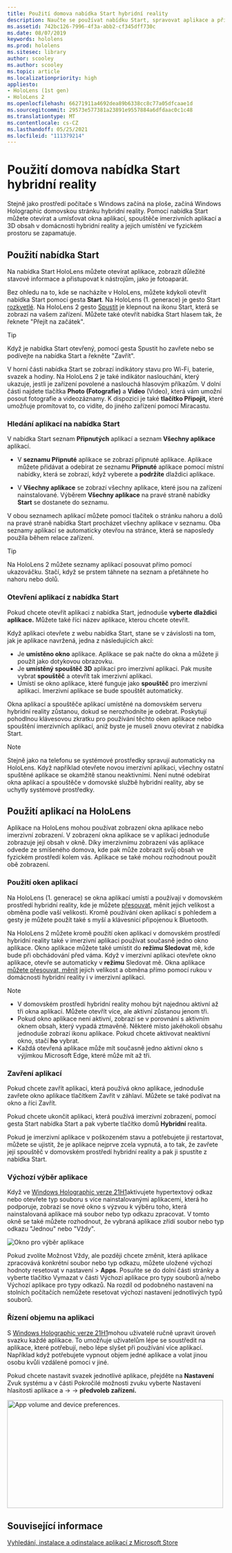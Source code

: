 ```yaml
---
title: Použití domova nabídka Start hybridní reality
description: Naučte se používat nabídku Start, spravovat aplikace a přistupovat k aplikacím a procházet domovskou stránku hybridní reality na zařízeních HoloLens.
ms.assetid: 742bc126-7996-4f3a-abb2-cf345dff730c
ms.date: 08/07/2019
keywords: hololens
ms.prod: hololens
ms.sitesec: library
author: scooley
ms.author: scooley
ms.topic: article
ms.localizationpriority: high
appliesto:
- HoloLens (1st gen)
- HoloLens 2
ms.openlocfilehash: 66271911a4692dea89b6338cc8c77a05dfcaae1d
ms.sourcegitcommit: 29573e577381a23891e9557884a6dfdaac0c1c48
ms.translationtype: MT
ms.contentlocale: cs-CZ
ms.lasthandoff: 05/25/2021
ms.locfileid: "111379214"
---
```

# <a name="use-the-start-menu-and-mixed-reality-home"></a>Použití domova nabídka Start hybridní reality

Stejně jako prostředí počítače s Windows začíná na ploše, začíná Windows Holographic domovskou stránku hybridní reality.  Pomocí nabídka Start můžete otevírat a umísťovat okna aplikací, spouštěče imerzivních aplikací a 3D obsah v domácnosti hybridní reality a jejich umístění ve fyzickém prostoru se zapamatuje.

## <a name="use-the-start-menu"></a>Použití nabídka Start

Na nabídka Start HoloLens můžete otevírat aplikace, zobrazit důležité stavové informace a přistupovat k nástrojům, jako je fotoaparát.

Bez ohledu na to, kde se nacházíte v HoloLens, můžete kdykoli otevřít nabídka Start pomocí gesta **Start**.  Na HoloLens (1. generace) je gesto Start [rozkvetlé](https://support.microsoft.com/help/12644/hololens-use-gestures). Na HoloLens 2 gesto [Spustit](hololens2-basic-usage.md#start-gesture) je klepnout na ikonu Start, která se zobrazí na vašem zařízení.  Můžete také otevřít nabídka Start hlasem tak, že řeknete "Přejít na začátek".

> [!TIP]
> Když je nabídka Start otevřený, pomocí gesta Spustit ho zavřete nebo se podívejte na nabídka Start a řekněte "Zavřít".

V horní části nabídka Start se zobrazí indikátory stavu pro Wi-Fi, baterie, svazek a hodiny. Na HoloLens 2 je také indikátor naslouchání, který ukazuje, jestli je zařízení povolené a naslouchá hlasovým příkazům. V dolní části najdete tlačítka **Photo (Fotografie)** a **Video** (Video), která vám umožní posout fotografie a videozáznamy.  K dispozici je také **tlačítko Připojit,** které umožňuje promítovat to, co vidíte, do jiného zařízení pomocí Miracastu.

### <a name="find-apps-on-start-menu"></a>Hledání aplikací na nabídka Start

V nabídka Start seznam **Připnutých** aplikací a seznam **Všechny aplikace** aplikací.

- V **seznamu Připnuté** aplikace se zobrazí připnuté aplikace. Aplikace můžete přidávat a odebírat ze seznamu **Připnuté** aplikace pomocí místní nabídky, která se zobrazí, když vyberete a **podržíte** dlaždici aplikace.

- V **Všechny aplikace** se zobrazí všechny aplikace, které jsou na zařízení nainstalované.  Výběrem **Všechny aplikace** na pravé straně nabídky **Start** se dostanete do seznamu.

V obou seznamech  aplikací můžete  pomocí tlačítek o stránku nahoru a dolů na pravé straně nabídka Start procházet všechny aplikace v seznamu.  Oba seznamy aplikací se automaticky otevřou na stránce, která se naposledy použila během relace zařízení.

> [!TIP]
> Na HoloLens 2 můžete seznamy aplikací posouvat přímo pomocí ukazováčku. Stačí, když se prstem táhnete na seznam a přetáhnete ho nahoru nebo dolů.

### <a name="open-apps-from-start-menu"></a>Otevření aplikací z nabídka Start

Pokud chcete otevřít aplikaci z nabídka Start, jednoduše **vyberte** **dlaždici aplikace.** Můžete také říci název aplikace, kterou chcete otevřít.

Když aplikaci otevřete z webu nabídka Start, stane se v závislosti na tom, jak je aplikace navržená, jedna z následujících akcí:

- Je **umístěno okno** aplikace. Aplikace se pak načte do okna a můžete ji použít jako dotykovou obrazovku.
- Je **umístěný spouštěč 3D** aplikací pro imerzivní aplikaci. Pak musíte vybrat **spouštěč** a otevřít tak imerzivní aplikaci.
- Umístí se okno aplikace, které funguje jako **spouštěč** pro imerzivní aplikaci. Imerzivní aplikace se bude spouštět automaticky.

Okna aplikací a spouštěče aplikací umístěné na domovském serveru hybridní reality zůstanou, dokud se nerozhodníte je odebrat.  Poskytují pohodlnou klávesovou zkratku pro používání těchto oken aplikace nebo spouštění imerzivních aplikací, aniž byste je museli znovu otevírat z nabídka Start. 

> [!NOTE]
>Stejně jako na telefonu se systémové prostředky spravují automaticky na HoloLens.  Když například otevřete novou imerzivní aplikaci, všechny ostatní spuštěné aplikace se okamžitě stanou neaktivními. Není nutné odebírat okna aplikací a spouštěče v domovské službě hybridní reality, aby se uchytly systémové prostředky. 

## <a name="using-apps-on-hololens"></a>Použití aplikací na HoloLens

Aplikace na HoloLens mohou používat zobrazení okna aplikace nebo imerzivní zobrazení. V zobrazení okna aplikace se v aplikaci jednoduše zobrazuje její obsah v okně. Díky imerzivnímu zobrazení vás aplikace odvede ze smíšeného domova, kde pak může zobrazit svůj obsah ve fyzickém prostředí kolem vás. Aplikace se také mohou rozhodnout použít obě zobrazení.

### <a name="use-app-windows"></a>Použití oken aplikací

Na HoloLens (1. generace) se okna aplikací umístí a používají v domovském prostředí hybridní reality, kde je můžete [přesouvat,](hololens1-basic-usage.md#move-resize-and-rotate-apps) měnit jejich velikost a obměna podle vaší velikosti. Kromě používání oken aplikací s pohledem a gesty je můžete použít také s myší a klávesnicí připojenou k Bluetooth.

Na HoloLens 2 můžete kromě použití oken aplikací v domovském prostředí hybridní reality také v imerzivní aplikaci používat současně jedno okno aplikace. Okno aplikace můžete také umístit do **režimu Sledovat** mě, kde bude při obchádování před váma. Když v imerzivní aplikaci otevřete okno aplikace, otevře se automaticky v **režimu** Sledovat mě. Okna aplikace [můžete přesouvat, měnit](hololens2-basic-usage.md#move-resize-and-rotate-holograms) jejich velikost a obměna přímo pomocí rukou v domácnosti hybridní reality i v imerzivní aplikaci.

> [!NOTE]
>
> - V domovském prostředí hybridní reality mohou být najednou aktivní až tři okna aplikací. Můžete otevřít více, ale aktivní zůstanou jenom tři.
> - Pokud okno aplikace není aktivní, zobrazí se v porovnání s aktivním oknem obsah, který vypadá ztmavěně.  Některé místo jakéhokoli obsahu jednoduše zobrazí ikonu aplikace.  Pokud chcete aktivovat neaktivní okno, stačí **ho** vybrat.
> - Každá otevřená aplikace může mít současně jedno aktivní okno s výjimkou Microsoft Edge, které může mít až tři.

### <a name="close-apps"></a>Zavření aplikací

Pokud chcete zavřít aplikaci, která používá okno aplikace,  jednoduše zavřete okno aplikace tlačítkem Zavřít v záhlaví.  Můžete se také podívat na okno a říci Zavřít.

Pokud chcete ukončit aplikaci, která používá imerzivní zobrazení, pomocí gesta Start nabídka Start a pak vyberte tlačítko domů **Hybridní** realita. 

Pokud je imerzivní aplikace v poškozeném stavu a potřebujete ji restartovat, můžete se ujistit, že je aplikace nejprve zcela vypnutá, a to tak, že zavřete její spouštěč v domovském prostředí hybridní reality a pak ji spustíte z nabídka Start.

### <a name="default-app-picker"></a>Výchozí výběr aplikace

Když ve [Windows Holographic verze 21H1](hololens-release-notes.md#windows-holographic-version-21h1)aktivujete hypertextový odkaz nebo otevřete typ souboru s více nainstalovanými aplikacemi, která ho podporuje, zobrazí se nové okno s výzvou k výběru toho, která nainstalovaná aplikace má soubor nebo typ odkazu zpracovat. V tomto okně se také můžete rozhodnout, že vybraná aplikace zřídí soubor nebo typ odkazu "Jednou" nebo "Vždy".

![Okno pro výběr aplikace](images/default-app-picker.png)

Pokud zvolíte Možnost Vždy, ale později chcete změnit, která aplikace zpracovává konkrétní soubor nebo typ odkazu, můžete uložené výchozí hodnoty resetovat v nastavení > **Apps**. Posuňte se do dolní části  stránky a vyberte tlačítko Vymazat v části Výchozí aplikace pro typy souborů a/nebo Výchozí aplikace pro typy odkazů. Na rozdíl od podobného nastavení na stolních počítačích nemůžete resetovat výchozí nastavení jednotlivých typů souborů.

### <a name="per-app-volume-control"></a>Řízení objemu na aplikaci

S [Windows Holographic verze 21H1](hololens-release-notes.md#windows-holographic-version-21h1)mohou uživatelé ručně upravit úroveň svazku každé aplikace. To umožňuje uživatelům lépe se soustředit na aplikace, které potřebují, nebo lépe slyšet při používání více aplikací. Například když potřebujete vypnout objem jedné aplikace a volat jinou osobu kvůli vzdálené pomoci v jiné.

Pokud chcete nastavit svazek jednotlivé aplikace, přejděte na **Nastavení** Zvuk systému a v části Pokročilé možnosti zvuku vyberte Nastavení hlasitosti aplikace a  ->    ->   **předvoleb zařízení.**

 <img alt="App volume and device preferences." src="./images/volume-per-app.jpg" width="500" height="250" />

## <a name="related-info"></a>Související informace

[Vyhledání, instalace a odinstalace aplikací z Microsoft Store](holographic-store-apps.md)
